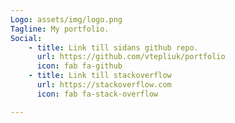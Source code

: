 ```yaml
---
Logo: assets/img/logo.png
Tagline: My portfolio.
Social:
    - title: Link till sidans github repo.
      url: https://github.com/vtepliuk/portfolio
      icon: fab fa-github
    - title: Link till stackoverflow
      url: https://stackoverflow.com
      icon: fab fa-stack-overflow

---
```

